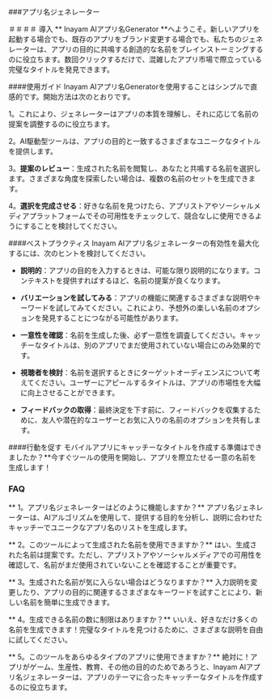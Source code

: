 ###アプリ名ジェネレーター

＃＃＃＃ 導入
** Inayam AIアプリ名Generator **へようこそ。新しいアプリを起動する場合でも、既存のアプリをブランド変更する場合でも、私たちのジェネレーターは、アプリの目的に共鳴する創造的な名前をブレインストーミングするのに役立ちます。数回クリックするだけで、混雑したアプリ市場で際立っている完璧なタイトルを発見できます。

####使用ガイド
Inayam AIアプリ名Generatorを使用することはシンプルで直感的です。開始方法は次のとおりです。

1。これにより、ジェネレーターはアプリの本質を理解し、それに応じて名前の提案を調整するのに役立ちます。

2。AI駆動型ツールは、アプリの目的と一致するさまざまなユニークなタイトルを提供します。

3。**提案のレビュー**：生成された名前を閲覧し、あなたと共鳴する名前を選択します。さまざまな角度を探索したい場合は、複数の名前のセットを生成できます。

4。**選択を完成させる**：好きな名前を見つけたら、アプリストアやソーシャルメディアプラットフォームでその可用性をチェックして、競合なしに使用できるようにすることを検討してください。

####ベストプラクティス
Inayam AIアプリ名ジェネレーターの有効性を最大化するには、次のヒントを検討してください。

-  **説明的**：アプリの目的を入力するときは、可能な限り説明的になります。コンテキストを提供すればするほど、名前の提案が良くなります。

-  **バリエーションを試してみる**：アプリの機能に関連するさまざまな説明やキーワードを試してみてください。これにより、予想外の楽しい名前のオプションを発見することにつながる可能性があります。

-  **一意性を確認**：名前を生成した後、必ず一意性を調査してください。キャッチーなタイトルは、別のアプリでまだ使用されていない場合にのみ効果的です。

-  **視聴者を検討**：名前を選択するときにターゲットオーディエンスについて考えてください。ユーザーにアピールするタイトルは、アプリの市場性を大幅に向上させることができます。

-  **フィードバックの取得**：最終決定を下す前に、フィードバックを収集するために、友人や潜在的なユーザーとお気に入りの名前のオプションを共有します。

####行動を促す
モバイルアプリにキャッチーなタイトルを作成する準備はできましたか？**今すぐツールの使用を開始し、アプリを際立たせる一意の名前を生成します！

### FAQ

** 1。アプリ名ジェネレーターはどのように機能しますか？**
アプリ名ジェネレーターは、AIアルゴリズムを使用して、提供する目的を分析し、説明に合わせたキャッチーでユニークなアプリ名のリストを生成します。

** 2。このツールによって生成された名前を使用できますか？**
はい、生成された名前は提案です。ただし、アプリストアやソーシャルメディアでの可用性を確認して、名前がまだ使用されていないことを確認することが重要です。

** 3。生成された名前が気に入らない場合はどうなりますか？**
入力説明を変更したり、アプリの目的に関連するさまざまなキーワードを試すことにより、新しい名前を簡単に生成できます。

** 4。生成できる名前の数に制限はありますか？**
いいえ、好きなだけ多くの名前を生成できます！完璧なタイトルを見つけるために、さまざまな説明を自由に試してください。

** 5。このツールをあらゆるタイプのアプリに使用できますか？**
絶対に！アプリがゲーム、生産性、教育、その他の目的のためであろうと、Inayam AIアプリ名ジェネレーターは、アプリのテーマに合ったキャッチーなタイトルを作成するのに役立ちます。